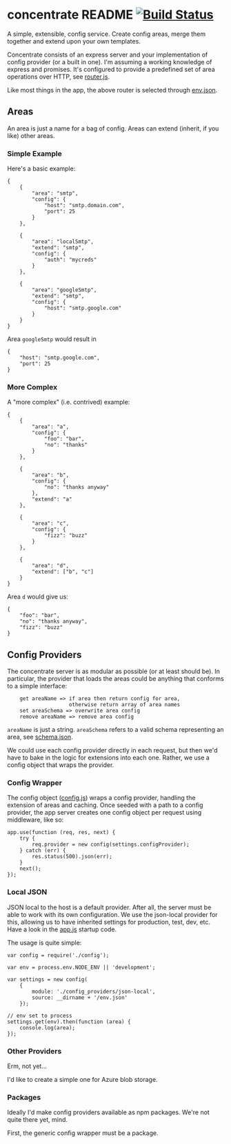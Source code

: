 # concentrate README [![Build Status](https://travis-ci.org/tanenbaum/concentrate.svg?branch=master)](https://travis-ci.org/tanenbaum/concentrate)

A simple, extensible, config service. Create config areas, merge them together and extend upon your own templates.

Concentrate consists of an express server and your implementation of config provider (or a built in one). I'm assuming a working knowledge of express and promises. It's configured to provide a predefined set of area operations over HTTP, see [router.js](https://github.com/tanenbaum/concentrate/blob/master/src/router.js).

Like most things in the app, the above router is selected through [env.json](https://github.com/tanenbaum/concentrate/blob/master/src/env.json).

## Areas

An area is just a name for a bag of config. Areas can extend (inherit, if you like) other areas.

### Simple Example

Here's a basic example:

    {
        {
            "area": "smtp",
            "config": {
                "host": "smtp.domain.com",
                "port": 25
            }
        },

        {
            "area": "localSmtp",
            "extend": "smtp",
            "config": {
                "auth": "mycreds"
            }
        },

        {
            "area": "googleSmtp",
            "extend": "smtp",
            "config": {
                "host": "smtp.google.com"
            }
        }
    }

Area `googleSmtp` would result in

    {
        "host": "smtp.google.com",
        "port": 25
    }

### More Complex

A "more complex" (i.e. contrived) example:

    {
        {
            "area": "a",
            "config": {
                "foo": "bar",
                "no": "thanks"
            }
        },

        {
            "area": "b",
            "config": {
                "no": "thanks anyway"
            },
            "extend": "a"
        },

        {
            "area": "c",
            "config": {
                "fizz": "buzz"
            }
        },

        {
            "area": "d",
            "extend": ["b", "c"]
        }
    }

Area `d` would give us:

    {
        "foo": "bar",
        "no": "thanks anyway",
        "fizz": "buzz"
    }

## Config Providers

The concentrate server is as modular as possible (or at least should be). In particular, the provider that loads the areas could be anything that conforms to a simple interface:

```
    get areaName => if area then return config for area, 
                    otherwise return array of area names
    set areaSchema => overwrite area config
    remove areaName => remove area config
```

`areaName` is just a string. `areaSchema` refers to a valid schema representing an area, see [schema.json](https://github.com/tanenbaum/concentrate/blob/master/src/schema.json).

We could use each config provider directly in each request, but then we'd have to bake in the logic for extensions into each one. Rather, we use a config object that wraps the provider.

### Config Wrapper

The config object ([config.js](https://github.com/tanenbaum/concentrate/blob/master/src/config.js)) wraps a config provider, handling the extension of areas and caching. Once seeded with a path to a config provider, the app server creates one config object per request using middleware, like so:

```
app.use(function (req, res, next) {
    try {
        req.provider = new config(settings.configProvider);
    } catch (err) {
        res.status(500).json(err);
    }
    next();
});
```


### Local JSON

JSON local to the host is a default provider. After all, the server must be able to work with its own configuration. We use the json-local provider for this, allowing us to have inherited settings for production, test, dev, etc. Have a look in the [app.js](https://github.com/tanenbaum/concentrate/blob/master/src/app.js) startup code.

The usage is quite simple:

```
var config = require('./config');

var env = process.env.NODE_ENV || 'development';

var settings = new config(
    { 
        module: './config_providers/json-local',
        source: __dirname + '/env.json'
    });

// env set to process 
settings.get(env).then(function (area) {
    console.log(area);
});
```

### Other Providers

Erm, not yet... 

I'd like to create a simple one for Azure blob storage. 

### Packages

Ideally I'd make config providers available as npm packages. We're not quite there yet, mind.

First, the generic config wrapper must be a package.